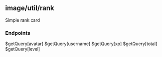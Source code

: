 ## image/util/rank
Simple rank card

### Endpoints
$getQuery[avatar]
$getQuery[username]
$getQuery[xp]
$getQuery[total]
$getQuery[level]
